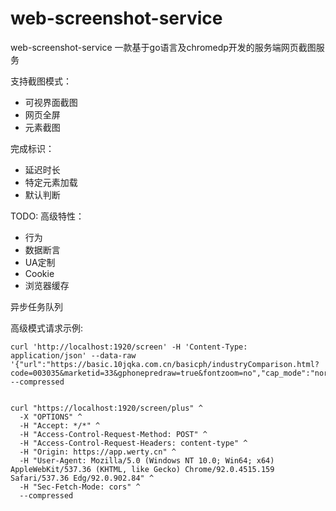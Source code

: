 # web-screenshot-service 

web-screenshot-service 一款基于go语言及chromedp开发的服务端网页截图服务

支持截图模式：
* 可视界面截图
* 网页全屏
* 元素截图


完成标识：
* 延迟时长
* 特定元素加载
* 默认判断

TODO:
高级特性：
* 行为
* 数据断言
* UA定制 
* Cookie
* 浏览器缓存

异步任务队列



高级模式请求示例:


```shell
curl 'http://localhost:1920/screen' -H 'Content-Type: application/json' --data-raw '{"url":"https://basic.10jqka.com.cn/basicph/industryComparison.html?code=003035&marketid=33&gphonepredraw=true&fontzoom=no","cap_mode":"normal","render_strategy":"default","device":"IPhoneX"}'  --compressed


curl "https://localhost:1920/screen/plus" ^
  -X "OPTIONS" ^
  -H "Accept: */*" ^
  -H "Access-Control-Request-Method: POST" ^
  -H "Access-Control-Request-Headers: content-type" ^
  -H "Origin: https://app.werty.cn" ^
  -H "User-Agent: Mozilla/5.0 (Windows NT 10.0; Win64; x64) AppleWebKit/537.36 (KHTML, like Gecko) Chrome/92.0.4515.159 Safari/537.36 Edg/92.0.902.84" ^
  -H "Sec-Fetch-Mode: cors" ^
  --compressed

```